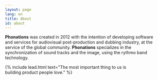 ```yaml
---
layout: page
lang: en
title: About
id: about
---
```


**Phonations** was created in 2012 with the intention of developing software and services for audiovisual post-production and dubbing industry, at the service of the global community. **Phonations** specializes in the synchronization of sound tracks and the image, using the rythmo band technology.

{% include lead.html
    text="The most important thing to us is<br>building product people love." %}
